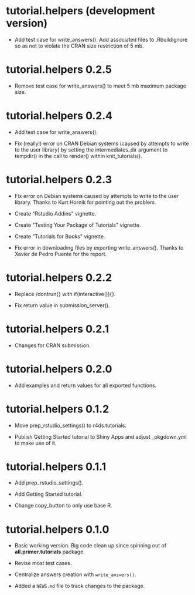 # tutorial.helpers (development version)

* Add test case for write_answers(). Add associated files to .Rbuildignore so as not to violate the CRAN size restriction of 5 mb.

# tutorial.helpers 0.2.5

* Remove test case for write_answers() to meet 5 mb maximum package size.

# tutorial.helpers 0.2.4

* Add test case for write_answers().

* Fix (really!) error on CRAN Debian systems (caused by attempts to write to the user library) by setting the intermediates_dir argument to tempdir() in the call to render() within knit_tutorials().

# tutorial.helpers 0.2.3

* Fix error on Debian systems caused by attempts to write to the user library. Thanks to Kurt Hornik for pointing out the problem.

* Create "Rstudio Addins" vignette.

* Create "Testing Your Package of Tutorials" vignette.

* Create "Tutorials for Books" vignette.

* Fix error in downloading files by exporting write_answers(). Thanks to Xavier de Pedro Puente for the report.

# tutorial.helpers 0.2.2

* Replace /dontrun{} with if(interactive()){}.

* Fix return value in submission_server().

# tutorial.helpers 0.2.1

* Changes for CRAN submission.

# tutorial.helpers 0.2.0

* Add examples and return values for all exported functions.

# tutorial.helpers 0.1.2

* Move prep_rstudio_settings() to r4ds.tutorials.

* Publish Getting Started tutorial to Shiny Apps and adjust _pkgdown.yml to make use of it.

# tutorial.helpers 0.1.1

* Add prep_rstudio_settings().

* Add Getting Started tutorial.

* Change copy_button to only use base R.

# tutorial.helpers 0.1.0

* Basic working version. Big code clean up since spinning out of **all.primer.tutorials** package.

* Revise most test cases.

* Centralize answers creation with `write_answers()`.

* Added a `NEWS.md` file to track changes to the package.
